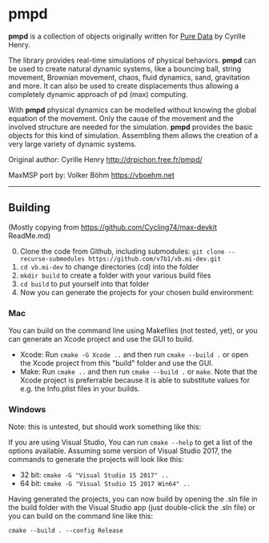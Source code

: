 # pmpd
**pmpd** is a collection of objects originally written for [Pure Data](https://puredata.info/) by Cyrille Henry.

The library provides real-time simulations of physical behaviors. **pmpd** can be used to create natural dynamic systems, like a bouncing ball, string movement, Brownian movement, chaos, fluid dynamics, sand, gravitation and more. It can also be used to create displacements thus allowing a completely dynamic approach of pd (max) computing.

With **pmpd** physical dynamics can be modelled without knowing the global equation of the movement. Only the cause of the movement and the involved structure are needed for the simulation. **pmpd** provides the basic objects for this kind of simulation. Assembling them allows the creation of a very large variety of dynamic systems.



Original author: Cyrille Henry 
http://drpichon.free.fr/pmpd/



MaxMSP port by: Volker Böhm 
https://vboehm.net



------



## Building

(Mostly copying from https://github.com/Cycling74/max-devkit ReadMe.md)

0. Clone the code from Github, including submodules: 
   `git clone --recurse-submodules https://github.com/v7b1/vb.mi-dev.git`
1. `cd vb.mi-dev` to change directories (cd) into the folder
2. `mkdir build` to create a folder with your various build files
3. `cd build` to put yourself into that folder
4. Now you can generate the projects for your chosen build environment:

### Mac 

You can build on the command line using Makefiles (not tested, yet), or you can generate an Xcode project and use the GUI to build.

* Xcode: Run `cmake -G Xcode ..` and then run `cmake --build .` or open the Xcode project from this "build" folder and use the GUI.
* Make: Run `cmake ..` and then run `cmake --build .` or `make`.  Note that the Xcode project is preferrable because it is able to substitute values for e.g. the Info.plist files in your builds.

### Windows

Note: this is untested, but should work something like this:

If you are using Visual Studio, You can run `cmake --help` to get a list of the options available.  Assuming some version of Visual Studio 2017, the commands to generate the projects will look like this:

* 32 bit: `cmake -G "Visual Studio 15 2017" ..`
* 64 bit: `cmake -G "Visual Studio 15 2017 Win64" ..`

Having generated the projects, you can now build by opening the .sln file in the build folder with the Visual Studio app (just double-click the .sln file) or you can build on the command line like this:

`cmake --build . --config Release`